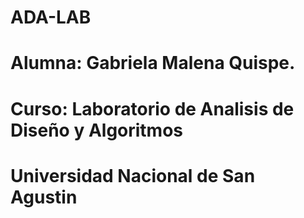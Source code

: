 # ADA-LAB
# Alumna: Gabriela Malena Quispe.
# Curso: Laboratorio de Analisis de Diseño y Algoritmos
# Universidad Nacional de San Agustin
